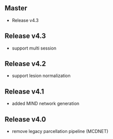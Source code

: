 ## Master
* Release v4.3

## Release v4.3
* support multi session

## Release v4.2
* support lesion normalization


## Release v4.1
* added MIND network generation

## Release v4.0
* remove legacy parcellation pipeline (MCDNET)



